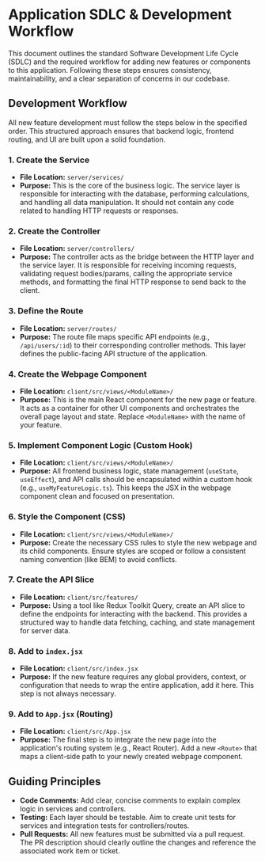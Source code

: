 # Application SDLC & Development Workflow

This document outlines the standard Software Development Life Cycle (SDLC) and the required workflow for adding new features or components to this application. Following these steps ensures consistency, maintainability, and a clear separation of concerns in our codebase.

## Development Workflow

All new feature development must follow the steps below in the specified order. This structured approach ensures that backend logic, frontend routing, and UI are built upon a solid foundation.

### 1. Create the Service

* **File Location:** `server/services/`
* **Purpose:** This is the core of the business logic. The service layer is responsible for interacting with the database, performing calculations, and handling all data manipulation. It should not contain any code related to handling HTTP requests or responses.

### 2. Create the Controller

* **File Location:** `server/controllers/`
* **Purpose:** The controller acts as the bridge between the HTTP layer and the service layer. It is responsible for receiving incoming requests, validating request bodies/params, calling the appropriate service methods, and formatting the final HTTP response to send back to the client.

### 3. Define the Route

* **File Location:** `server/routes/`
* **Purpose:** The route file maps specific API endpoints (e.g., `/api/users/:id`) to their corresponding controller methods. This layer defines the public-facing API structure of the application.

### 4. Create the Webpage Component

* **File Location:** `client/src/views/<ModuleName>/`
* **Purpose:** This is the main React component for the new page or feature. It acts as a container for other UI components and orchestrates the overall page layout and state. Replace `<ModuleName>` with the name of your feature.

### 5. Implement Component Logic (Custom Hook)

* **File Location:** `client/src/views/<ModuleName>/`
* **Purpose:** All frontend business logic, state management (`useState`, `useEffect`), and API calls should be encapsulated within a custom hook (e.g., `useMyFeatureLogic.ts`). This keeps the JSX in the webpage component clean and focused on presentation.

### 6. Style the Component (CSS)

* **File Location:** `client/src/views/<ModuleName>/`
* **Purpose:** Create the necessary CSS rules to style the new webpage and its child components. Ensure styles are scoped or follow a consistent naming convention (like BEM) to avoid conflicts.

### 7. Create the API Slice

* **File Location:** `client/src/features/`
* **Purpose:** Using a tool like Redux Toolkit Query, create an API slice to define the endpoints for interacting with the backend. This provides a structured way to handle data fetching, caching, and state management for server data.

### 8. Add to `index.jsx`

* **File Location:** `client/src/index.jsx`
* **Purpose:** If the new feature requires any global providers, context, or configuration that needs to wrap the entire application, add it here. This step is not always necessary.

### 9. Add to `App.jsx` (Routing)

* **File Location:** `client/src/App.jsx`
* **Purpose:** The final step is to integrate the new page into the application's routing system (e.g., React Router). Add a new `<Route>` that maps a client-side path to your newly created webpage component.

## Guiding Principles

* **Code Comments:** Add clear, concise comments to explain complex logic in services and controllers.
* **Testing:** Each layer should be testable. Aim to create unit tests for services and integration tests for controllers/routes.
* **Pull Requests:** All new features must be submitted via a pull request. The PR description should clearly outline the changes and reference the associated work item or ticket.